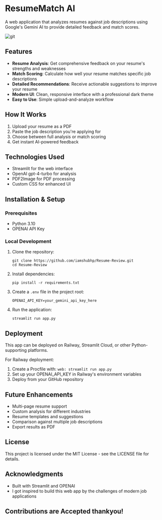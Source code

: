 # ResumeMatch AI

A web application that analyzes resumes against job descriptions using Google's Gemini AI to provide detailed feedback and match scores.

![git](https://github.com/user-attachments/assets/278068d7-ebf2-49e2-8dba-42975739c21c)

## Features

- **Resume Analysis**: Get comprehensive feedback on your resume's strengths and weaknesses
- **Match Scoring**: Calculate how well your resume matches specific job descriptions
- **Detailed Recommendations**: Receive actionable suggestions to improve your resume
- **Modern UI**: Clean, responsive interface with a professional dark theme
- **Easy to Use**: Simple upload-and-analyze workflow

## How It Works

1. Upload your resume as a PDF
2. Paste the job description you're applying for
3. Choose between full analysis or match scoring
4. Get instant AI-powered feedback

## Technologies Used

- Streamlit for the web interface
- OpenAI gpt-4-turbo for analysis
- PDF2Image for PDF processing
- Custom CSS for enhanced UI

## Installation & Setup

### Prerequisites

- Python 3.10
- OPENAI API Key

### Local Development

1. Clone the repository:

   ```
   git clone https://github.com/iamshubhp/Resume-Review.git
   cd Resume-Review
   ```

2. Install dependencies:

   ```
   pip install -r requirements.txt
   ```

3. Create a `.env` file in the project root:

   ```
   OPENAI_API_KEY=your_gemini_api_key_here
   ```

4. Run the application:
   ```
   streamlit run app.py
   ```

## Deployment

This app can be deployed on Railway, Streamlit Cloud, or other Python-supporting platforms.

For Railway deployment:

1. Create a Procfile with: `web: streamlit run app.py`
2. Set up your OPENAI_API_KEY in Railway's environment variables
3. Deploy from your GitHub repository

## Future Enhancements

- Multi-page resume support
- Custom analysis for different industries
- Resume templates and suggestions
- Comparison against multiple job descriptions
- Export results as PDF

## License

This project is licensed under the MIT License - see the LICENSE file for details.

## Acknowledgments

- Built with Streamlit and OPENAI
- I got inspired to build this web app by the challenges of modern job applications

## Contributions are Accepted thankyou!

